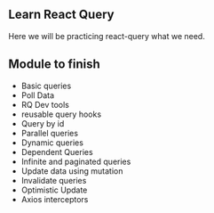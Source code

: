 ## Learn React Query

Here we will be practicing react-query what we need.

## Module to finish

- Basic queries
- Poll Data
- RQ Dev tools
- reusable query hooks
- Query by id
- Parallel queries
- Dynamic queries
- Dependent Queries
- Infinite and paginated queries
- Update data using mutation
- Invalidate queries
- Optimistic Update
- Axios interceptors
